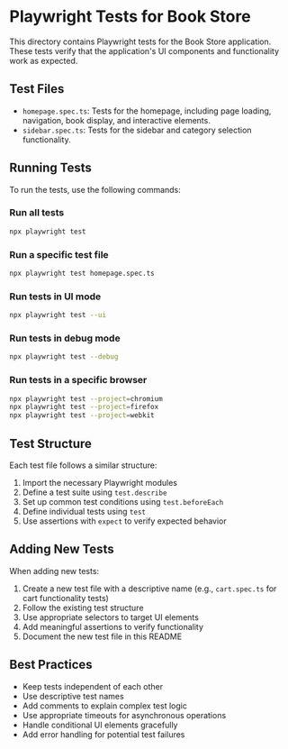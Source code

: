 # Playwright Tests for Book Store

This directory contains Playwright tests for the Book Store application. These tests verify that the application's UI components and functionality work as expected.

## Test Files

- `homepage.spec.ts`: Tests for the homepage, including page loading, navigation, book display, and interactive elements.
- `sidebar.spec.ts`: Tests for the sidebar and category selection functionality.

## Running Tests

To run the tests, use the following commands:

### Run all tests

```bash
npx playwright test
```

### Run a specific test file

```bash
npx playwright test homepage.spec.ts
```

### Run tests in UI mode

```bash
npx playwright test --ui
```

### Run tests in debug mode

```bash
npx playwright test --debug
```

### Run tests in a specific browser

```bash
npx playwright test --project=chromium
npx playwright test --project=firefox
npx playwright test --project=webkit
```

## Test Structure

Each test file follows a similar structure:

1. Import the necessary Playwright modules
2. Define a test suite using `test.describe`
3. Set up common test conditions using `test.beforeEach`
4. Define individual tests using `test`
5. Use assertions with `expect` to verify expected behavior

## Adding New Tests

When adding new tests:

1. Create a new test file with a descriptive name (e.g., `cart.spec.ts` for cart functionality tests)
2. Follow the existing test structure
3. Use appropriate selectors to target UI elements
4. Add meaningful assertions to verify functionality
5. Document the new test file in this README

## Best Practices

- Keep tests independent of each other
- Use descriptive test names
- Add comments to explain complex test logic
- Use appropriate timeouts for asynchronous operations
- Handle conditional UI elements gracefully
- Add error handling for potential test failures